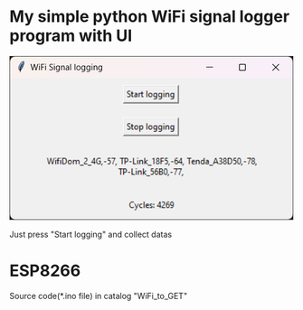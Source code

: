 # My simple python WiFi signal logger program with UI

![Program screen](https://raw.githubusercontent.com/techn0man1ac/GoIT-Python-Data-Science/main/MyProjects/ESP_To_Python/imgs/image.png)

Just press "Start logging" and collect datas

# ESP8266

Source code(*.ino file) in catalog "WiFi_to_GET" 